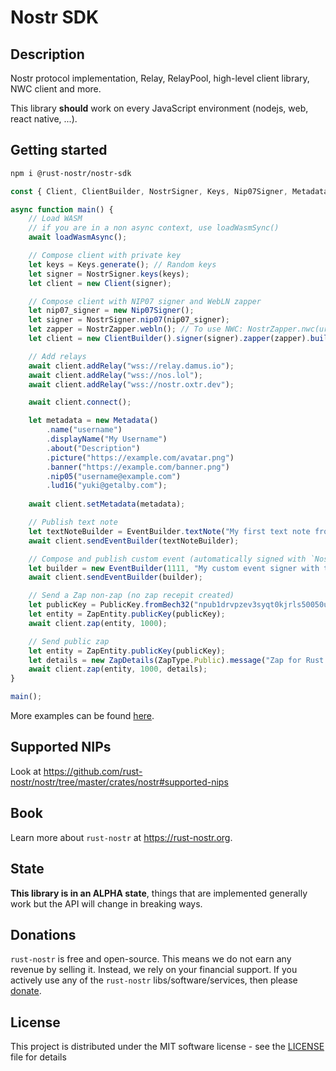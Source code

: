 # Nostr SDK
	
## Description

Nostr protocol implementation, Relay, RelayPool, high-level client library, NWC client and more.

This library **should** work on every JavaScript environment (nodejs, web, react native, ...).

## Getting started

```sh
npm i @rust-nostr/nostr-sdk
```
    
```javascript
const { Client, ClientBuilder, NostrSigner, Keys, Nip07Signer, Metadata, ZapDetails, ZapEntity, ZapType, PublicKey, loadWasmAsync } = require("@rust-nostr/nostr-sdk");

async function main() {
    // Load WASM 
    // if you are in a non async context, use loadWasmSync()
    await loadWasmAsync();

    // Compose client with private key
    let keys = Keys.generate(); // Random keys
    let signer = NostrSigner.keys(keys);
    let client = new Client(signer);

    // Compose client with NIP07 signer and WebLN zapper
    let nip07_signer = new Nip07Signer();
    let signer = NostrSigner.nip07(nip07_signer);
    let zapper = NostrZapper.webln(); // To use NWC: NostrZapper.nwc(uri); 
    let client = new ClientBuilder().signer(signer).zapper(zapper).build();

    // Add relays
    await client.addRelay("wss://relay.damus.io");
    await client.addRelay("wss://nos.lol");
    await client.addRelay("wss://nostr.oxtr.dev");

    await client.connect();

    let metadata = new Metadata()
        .name("username")
        .displayName("My Username")
        .about("Description")
        .picture("https://example.com/avatar.png")
        .banner("https://example.com/banner.png")
        .nip05("username@example.com")
        .lud16("yuki@getalby.com");
    
    await client.setMetadata(metadata);

    // Publish text note
    let textNoteBuilder = EventBuilder.textNote("My first text note from rust-nostr!", []);
    await client.sendEventBuilder(textNoteBuilder);

    // Compose and publish custom event (automatically signed with `NostrSigner`)
    let builder = new EventBuilder(1111, "My custom event signer with the NostrSigner", []);
    await client.sendEventBuilder(builder);

    // Send a Zap non-zap (no zap recepit created)
    let publicKey = PublicKey.fromBech32("npub1drvpzev3syqt0kjrls50050uzf25gehpz9vgdw08hvex7e0vgfeq0eseet");
    let entity = ZapEntity.publicKey(publicKey);
    await client.zap(entity, 1000);

    // Send public zap
    let entity = ZapEntity.publicKey(publicKey);
    let details = new ZapDetails(ZapType.Public).message("Zap for Rust Nostr!");
    await client.zap(entity, 1000, details);
}

main();
```

More examples can be found [here](https://github.com/rust-nostr/nostr/tree/master/bindings/nostr-sdk-js/examples).

## Supported NIPs

Look at <https://github.com/rust-nostr/nostr/tree/master/crates/nostr#supported-nips>

## Book

Learn more about `rust-nostr` at <https://rust-nostr.org>.

## State

**This library is in an ALPHA state**, things that are implemented generally work but the API will change in breaking ways.

## Donations

`rust-nostr` is free and open-source. This means we do not earn any revenue by selling it. Instead, we rely on your financial support. If you actively use any of the `rust-nostr` libs/software/services, then please [donate](https://rust-nostr.org/donate).

## License

This project is distributed under the MIT software license - see the [LICENSE](https://github.com/rust-nostr/nostr/blob/master/LICENSE) file for details
